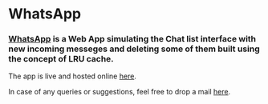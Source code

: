 # WhatsApp
### [WhatsApp](https://pranshu-awasthi.github.io/) is a Web App simulating the Chat list interface with new incoming messeges and deleting some of them built using the concept of LRU cache.
The app is live and hosted online [here](https://pranshu-awasthi.github.io/).

In case of any queries or suggestions, feel free to drop a mail [here](mailto:amittiwary710@gmail.com).

